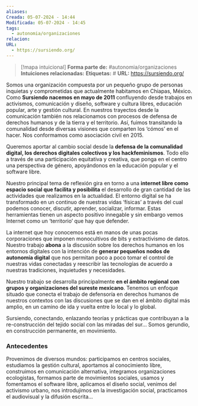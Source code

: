 ```yaml
---
aliases: 
Creada: 05-07-2024 - 14:44
Modificada: 05-07-2024 - 14:45
tags:
  - autonomia/organizaciones
relacion: 
URL:
  - https://sursiendo.org/
---
```


> [!mapa intuicional]
> **Forma parte de:** #autonomia/organizaciones 
> **Intuiciones relacionadas:** 
> **Etiquetas:** #
> **URL:** https://sursiendo.org/

Somos una organización compuesta por un pequeño grupo de personas inquietas y comprometidas que actualmente habitamos en Chiapas, México. Como **Sursiendo nacemos en mayo de 2011** confluyendo desde trabajos en activismos, comunicación y diseño, software y cultura libres, educación popular, arte y gestión cultural. En nuestros trayectos desde la comunicación también nos relacionamos con procesos de defensa de derechos humanos y de la tierra y el territorio. Así, fuimos transitando la comunalidad desde diversas visiones que comparten los ‘cómos’ en el hacer. Nos conformamos como asociación civil en 2015.

Queremos aportar al cambio social desde la **defensa de la comunalidad digital, los derechos digitales colectivos y los hackfeminismos**. Todo ello a través de una participación equitativa y creativa, que ponga en el centro una perspectiva de género, apoyándonos en la educación popular y el software libre.

Nuestro principal tema de reflexión gira en torno a una **internet libre como espacio social que facilita y posibilita** el desarrollo de gran cantidad de las actividades que realizamos en la actualidad. El entorno digital se ha transformado en un continuo de nuestras vidas ‘físicas’ a través del cual podemos conocer, discutir, aprender, socializar, informar. Estas herramientas tienen un aspecto positivo innegable y sin embargo vemos Internet como un ‘territorio’ que hay que defender.

La internet que hoy conocemos está en manos de unas pocas corporaciones que imponen monocultivos de bits y extractivismo de datos. Nuestro trabajo **abona** a la discusión sobre los derechos humanos en los entornos digitales con la intención de **generar pequeños nodos de autonomía digital** que nos permitan poco a poco tomar el control de nuestras vidas conectadas y reescribir las tecnologías de acuerdo a nuestras tradiciones, inquietudes y necesidades.

Nuestro trabajo se desarrolla principalmente **en el ámbito regional** **con grupos y organizaciones del sureste mexicano**. Tenemos un enfoque situado que conecta el trabajo de defensoría en derechos humanos de nuestros contextos con las discusiones que se dan en el ámbito digital más amplio, en un camino de ida y vuelta entre lo local y lo global.

Sursiendo, conectando, enlazando teorías y prácticas que contribuyan a la re-construcción del tejido social con las miradas del sur… Somos gerundio, en construcción permanente, en movimiento.

### Antecedentes

Provenimos de diversos mundos: participamos en centros sociales, estudiamos la gestión cultural, aportamos al conocimiento libre, construimos en comunicación alternativa, integramos organizaciones ecologistas, formamos parte de movimientos sociales, usamos y fomentamos el software libre, aplicamos el diseño social, venimos del activismo urbano, nos introdujimos en la investigación social, practicamos el audiovisual y la difusión escrita…
